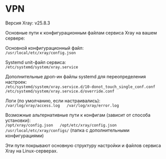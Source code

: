 # VPN
Версия Xray: v25.8.3

Основные пути к конфигурационным файлам сервиса Xray на вашем сервере:

Основной конфигурационный файл:  
`/usr/local/etc/xray/config.json`

Systemd unit-файл сервиса:  
`/etc/systemd/system/xray.service`

Дополнительные дроп-ин файлы systemd для переопределения настроек:  
`/etc/systemd/system/xray.service.d/10-donot_touch_single_conf.conf  
/etc/systemd/system/xray.service.d/override.conf`  

Логи (по умолчанию, если настраивались):  
`/var/log/xray/access.log  
/var/log/xray/error.log`

Возможные альтернативные пути к конфигам (зависит от способа установки):  
`/opt/xray/config.json  
/opt/etc/xray/config.json  
/usr/local/etc/xray/configs/` (папка с дополнительными конфигурациями)

Эти пути покрывают основную структуру настройки и файлов сервиса Xray на Linux-серверах.
